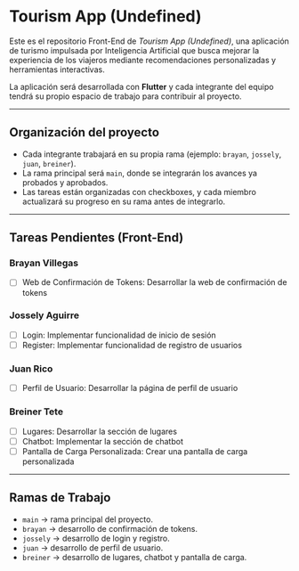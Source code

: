 # Tourism App (Undefined)

Este es el repositorio Front-End de *Tourism App (Undefined)*, una aplicación de turismo impulsada por Inteligencia Artificial que busca mejorar la experiencia de los viajeros mediante recomendaciones personalizadas y herramientas interactivas.  

La aplicación será desarrollada con **Flutter** y cada integrante del equipo tendrá su propio espacio de trabajo para contribuir al proyecto.  

---

## Organización del proyecto
- Cada integrante trabajará en su propia rama (ejemplo: `brayan`, `jossely`, `juan`, `breiner`).  
- La rama principal será `main`, donde se integrarán los avances ya probados y aprobados.  
- Las tareas están organizadas con checkboxes, y cada miembro actualizará su progreso en su rama antes de integrarlo.  

---

## Tareas Pendientes (Front-End)

### Brayan Villegas
- [ ] Web de Confirmación de Tokens: Desarrollar la web de confirmación de tokens

### Jossely Aguirre
- [ ] Login: Implementar funcionalidad de inicio de sesión  
- [ ] Register: Implementar funcionalidad de registro de usuarios  

### Juan Rico
- [ ] Perfil de Usuario: Desarrollar la página de perfil de usuario  

### Breiner Tete
- [ ] Lugares: Desarrollar la sección de lugares  
- [ ] Chatbot: Implementar la sección de chatbot  
- [ ] Pantalla de Carga Personalizada: Crear una pantalla de carga personalizada  

---

## Ramas de Trabajo
- `main` → rama principal del proyecto.  
- `brayan` → desarrollo de confirmación de tokens.  
- `jossely` → desarrollo de login y registro.  
- `juan` → desarrollo de perfil de usuario.  
- `breiner` → desarrollo de lugares, chatbot y pantalla de carga.  
